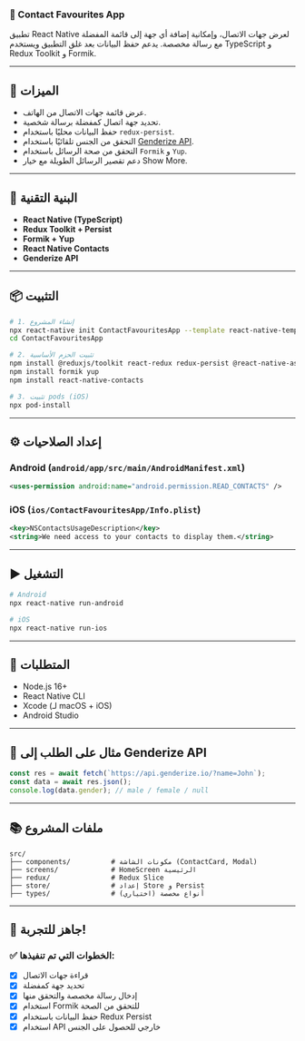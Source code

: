 ### 📱 Contact Favourites App

تطبيق React Native لعرض جهات الاتصال، وإمكانية إضافة أي جهة إلى قائمة المفضلة مع رسالة مخصصة. يدعم حفظ البيانات بعد غلق التطبيق ويستخدم TypeScript و Redux Toolkit و Formik.

---

## 🚀 الميزات

- عرض قائمة جهات الاتصال من الهاتف.
- تحديد جهة اتصال كمفضلة برسالة شخصية.
- حفظ البيانات محليًا باستخدام `redux-persist`.
- التحقق من الجنس تلقائيًا باستخدام [Genderize API](https://genderize.io/).
- التحقق من صحة الرسائل باستخدام `Formik` و `Yup`.
- دعم تقصير الرسائل الطويلة مع خيار Show More.

---

## 🧱 البنية التقنية

- **React Native (TypeScript)**
- **Redux Toolkit + Persist**
- **Formik + Yup**
- **React Native Contacts**
- **Genderize API**

---

## 📦 التثبيت

```bash
# 1. إنشاء المشروع
npx react-native init ContactFavouritesApp --template react-native-template-typescript
cd ContactFavouritesApp

# 2. تثبيت الحزم الأساسية
npm install @reduxjs/toolkit react-redux redux-persist @react-native-async-storage/async-storage
npm install formik yup
npm install react-native-contacts

# 3. تثبيت pods (iOS)
npx pod-install
```

---

## ⚙️ إعداد الصلاحيات

### Android (`android/app/src/main/AndroidManifest.xml`)

```xml
<uses-permission android:name="android.permission.READ_CONTACTS" />
```

### iOS (`ios/ContactFavouritesApp/Info.plist`)

```xml
<key>NSContactsUsageDescription</key>
<string>We need access to your contacts to display them.</string>
```

---

## ▶️ التشغيل

```bash
# Android
npx react-native run-android

# iOS
npx react-native run-ios
```

---

## 📝 المتطلبات

- Node.js 16+
- React Native CLI
- Xcode (لـ macOS + iOS)
- Android Studio

---

## 📄 مثال على الطلب إلى Genderize API

```ts
const res = await fetch(`https://api.genderize.io/?name=John`);
const data = await res.json();
console.log(data.gender); // male / female / null
```

---

## 📚 ملفات المشروع

```
src/
├── components/          # مكونات الشاشة (ContactCard, Modal)
├── screens/             # HomeScreen الرئيسية
├── redux/               # Redux Slice
├── store/               # إعداد Store و Persist
├── types/               # (اختياري) أنواع مخصصة
```

---

## 🏁 جاهز للتجربة!

### ✅ الخطوات التي تم تنفيذها:

- [x] قراءة جهات الاتصال
- [x] تحديد جهة كمفضلة
- [x] إدخال رسالة مخصصة والتحقق منها
- [x] استخدام Formik للتحقق من الصحة
- [x] حفظ البيانات باستخدام Redux Persist
- [x] استخدام API خارجي للحصول على الجنس
